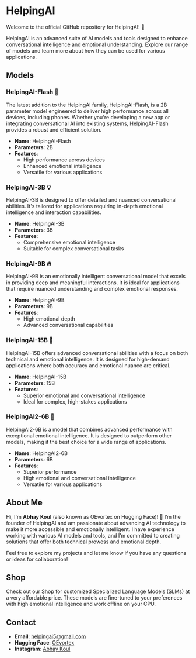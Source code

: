 # HelpingAI

Welcome to the official GitHub repository for HelpingAI! 🎉

HelpingAI is an advanced suite of AI models and tools designed to enhance conversational intelligence and emotional understanding. Explore our range of models and learn more about how they can be used for various applications.

## Models

### HelpingAI-Flash 🚀

The latest addition to the HelpingAI family, HelpingAI-Flash, is a 2B parameter model engineered to deliver high performance across all devices, including phones. Whether you're developing a new app or integrating conversational AI into existing systems, HelpingAI-Flash provides a robust and efficient solution.

- **Name**: HelpingAI-Flash
- **Parameters**: 2B
- **Features**:
  - High performance across devices
  - Enhanced emotional intelligence
  - Versatile for various applications

### HelpingAI-3B 💡

HelpingAI-3B is designed to offer detailed and nuanced conversational abilities. It's tailored for applications requiring in-depth emotional intelligence and interaction capabilities.

- **Name**: HelpingAI-3B
- **Parameters**: 3B
- **Features**:
  - Comprehensive emotional intelligence
  - Suitable for complex conversational tasks

### HelpingAI-9B 🔥

HelpingAI-9B is an emotionally intelligent conversational model that excels in providing deep and meaningful interactions. It is ideal for applications that require nuanced understanding and complex emotional responses.

- **Name**: HelpingAI-9B
- **Parameters**: 9B
- **Features**:
  - High emotional depth
  - Advanced conversational capabilities

### HelpingAI-15B 🌟

HelpingAI-15B offers advanced conversational abilities with a focus on both technical and emotional intelligence. It is designed for high-demand applications where both accuracy and emotional nuance are critical.

- **Name**: HelpingAI-15B
- **Parameters**: 15B
- **Features**:
  - Superior emotional and conversational intelligence
  - Ideal for complex, high-stakes applications

### HelpingAI2-6B 🌠

HelpingAI2-6B is a model that combines advanced performance with exceptional emotional intelligence. It is designed to outperform other models, making it the best choice for a wide range of applications.

- **Name**: HelpingAI2-6B
- **Parameters**: 6B
- **Features**:
  - Superior performance
  - High emotional and conversational intelligence
  - Versatile for various applications

## About Me

Hi, I'm **Abhay Koul** (also known as OEvortex on Hugging Face)! 🌟 I’m the founder of HelpingAI and am passionate about advancing AI technology to make it more accessible and emotionally intelligent. I have experience working with various AI models and tools, and I’m committed to creating solutions that offer both technical prowess and emotional depth.

Feel free to explore my projects and let me know if you have any questions or ideas for collaboration!

## Shop

Check out our [Shop](https://buymeacoffee.com/oevortex) for customized Specialized Language Models (SLMs) at a very affordable price. These models are fine-tuned to your preferences with high emotional intelligence and work offline on your CPU.

## Contact

- **Email**: [helpingai5@gmail.com](mailto:helpingai5@gmail.com)
- **Hugging Face**: [OEvortex](https://huggingface.co/OEvortex)
- **Instagram**: [Abhay Koul](https://www.instagram.com/oevortex/)
